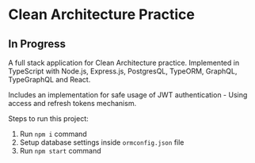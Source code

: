 #  Clean Architecture Practice

## In Progress

A full stack application for Clean Architecture practice.
Implemented in TypeScript with Node.js, Express.js, PostgresQL, TypeORM, GraphQL, TypeGraphQL and React.

Includes an implementation for safe usage of JWT authentication - Using access and refresh tokens mechanism.

Steps to run this project:

1. Run `npm i` command
2. Setup database settings inside `ormconfig.json` file
3. Run `npm start` command
